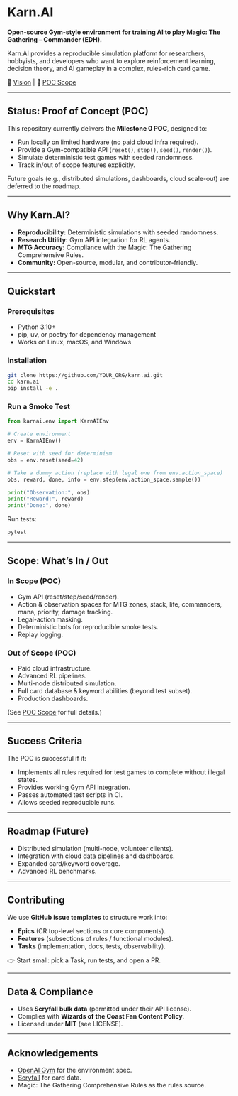 # Karn.AI

**Open-source Gym-style environment for training AI to play Magic: The Gathering – Commander (EDH).**

Karn.AI provides a reproducible simulation platform for researchers, hobbyists, and developers who want to explore reinforcement learning, decision theory, and AI gameplay in a complex, rules-rich card game.

📄 [Vision](./KarnAI_Vision.md) | 📄 [POC Scope](./KarnAI_POC_Scope.md)

---

## Status: Proof of Concept (POC)

This repository currently delivers the **Milestone 0 POC**, designed to:

- Run locally on limited hardware (no paid cloud infra required).
- Provide a Gym-compatible API (`reset()`, `step()`, `seed()`, `render()`).
- Simulate deterministic test games with seeded randomness.
- Track in/out of scope features explicitly.

Future goals (e.g., distributed simulations, dashboards, cloud scale-out) are deferred to the roadmap.

---

## Why Karn.AI?

- **Reproducibility:** Deterministic simulations with seeded randomness.
- **Research Utility:** Gym API integration for RL agents.
- **MTG Accuracy:** Compliance with the Magic: The Gathering Comprehensive Rules.
- **Community:** Open-source, modular, and contributor-friendly.

---

## Quickstart

### Prerequisites
- Python 3.10+
- pip, uv, or poetry for dependency management
- Works on Linux, macOS, and Windows

### Installation
```bash
git clone https://github.com/YOUR_ORG/karn.ai.git
cd karn.ai
pip install -e .
```

### Run a Smoke Test
```python
from karnai.env import KarnAIEnv

# Create environment
env = KarnAIEnv()

# Reset with seed for determinism
obs = env.reset(seed=42)

# Take a dummy action (replace with legal one from env.action_space)
obs, reward, done, info = env.step(env.action_space.sample())

print("Observation:", obs)
print("Reward:", reward)
print("Done:", done)
```

Run tests:
```bash
pytest
```

---

## Scope: What’s In / Out

### In Scope (POC)
- Gym API (reset/step/seed/render).
- Action & observation spaces for MTG zones, stack, life, commanders, mana, priority, damage tracking.
- Legal-action masking.
- Deterministic bots for reproducible smoke tests.
- Replay logging.

### Out of Scope (POC)
- Paid cloud infrastructure.
- Advanced RL pipelines.
- Multi-node distributed simulation.
- Full card database & keyword abilities (beyond test subset).
- Production dashboards.

(See [POC Scope](./KarnAI_POC_Scope.md) for full details.)

---

## Success Criteria

The POC is successful if it:
- Implements all rules required for test games to complete without illegal states.
- Provides working Gym API integration.
- Passes automated test scripts in CI.
- Allows seeded reproducible runs.

---

## Roadmap (Future)

- Distributed simulation (multi-node, volunteer clients).
- Integration with cloud data pipelines and dashboards.
- Expanded card/keyword coverage.
- Advanced RL benchmarks.

---

## Contributing

We use **GitHub issue templates** to structure work into:
- **Epics** (CR top-level sections or core components).
- **Features** (subsections of rules / functional modules).
- **Tasks** (implementation, docs, tests, observability).

👉 Start small: pick a Task, run tests, and open a PR.

---

## Data & Compliance

- Uses **Scryfall bulk data** (permitted under their API license).
- Complies with **Wizards of the Coast Fan Content Policy**.
- Licensed under **MIT** (see LICENSE).

---

## Acknowledgements

- [OpenAI Gym](https://www.gymlibrary.dev/) for the environment spec.
- [Scryfall](https://scryfall.com) for card data.
- Magic: The Gathering Comprehensive Rules as the rules source.
